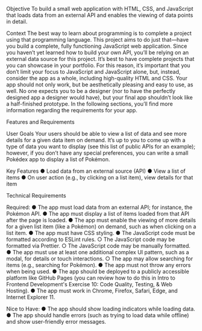 Objective
To build a small web application with HTML, CSS, and JavaScript that loads
data from an external API and enables the viewing of data points in detail.

Context
The best way to learn about programming is to complete a project using that programming language.
This project aims to do just that—have you build a complete, fully functioning JavaScript web
application. Since you haven’t yet learned how to build your own API, you’ll be relying on an external
data source for this project.
It’s best to have complete projects that you can showcase in your portfolio. For this reason, it’s
important that you don’t limit your focus to JavaScript and JavaScript alone, but, instead, consider the
app as a whole, including high-quality HTML and CSS. Your app should not only work, but be
aesthetically pleasing and easy to use, as well. No one expects you to be a designer (nor to have the
perfectly designed app a designer would have), but your final app shouldn’t look like a half-finished
prototype.
In the following sections, you’ll find more information regarding the requirements for your app.

Features and Requirements

User Goals
Your users should be able to view a list of data and see more details for a given data item on demand.
It’s up to you to come up with a type of data you want to display (see this list of public APIs for an
example); however, if you don’t have any special preferences, you can write a small Pokédex app to
display a list of Pokémon.

Key Features
● Load data from an external source (API)
● View a list of items
● On user action (e.g., by clicking on a list item), view details for that item

Technical Requirements

Required:
● The app must load data from an external API; for instance, the Pokémon API.
● The app must display a list of items loaded from that API after the page is loaded.
● The app must enable the viewing of more details for a given list item (like a Pokémon) on
demand, such as when clicking on a list item.
● The app must have CSS styling.
● The JavaScript code must be formatted according to ESLint rules.
○ The JavaScript code may be formatted via Prettier.
○ The JavaScript code may be manually formatted.
● The app must use at least one additional complex UI pattern, such as a modal, for details or
touch interactions.
○ The app may allow searching for items (e.g., searching for Pokémon).
● The app must not throw any errors when being used.
● The app should be deployed to a publicly accessible platform like GitHub Pages (you can
review how to do this in Intro to Frontend Development's Exercise 10: Code Quality, Testing, &
Web Hosting).
● The app must work in Chrome, Firefox, Safari, Edge, and Internet Explorer 11.

Nice to Have:
● The app should show loading indicators while loading data.
● The app should handle errors (such as trying to load data while offline) and show user-friendly
error messages.